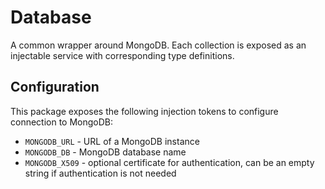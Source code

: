 # Database

A common wrapper around MongoDB. Each collection is exposed as an injectable service with corresponding type definitions.

## Configuration

This package exposes the following injection tokens to configure connection to MongoDB:

-   `MONGODB_URL` - URL of a MongoDB instance
-   `MONGODB_DB` - MongoDB database name
-   `MONGODB_X509` - optional certificate for authentication, can be an empty string if authentication is not needed
